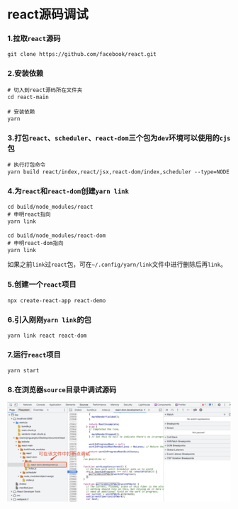 # react源码调试

### 1.拉取`react`源码

```shell
git clone https://github.com/facebook/react.git
```

### 2.安装依赖

```shell
# 切入到react源码所在文件夹
cd react-main

# 安装依赖
yarn
```

### 3.打包`react`、`scheduler`、`react-dom`三个包为`dev`环境可以使用的`cjs`包

```shell
# 执行打包命令
yarn build react/index,react/jsx,react-dom/index,scheduler --type=NODE
```

### 4.为`react`和`react-dom`创建`yarn link`

```shell
cd build/node_modules/react
# 申明react指向
yarn link

cd build/node_modules/react-dom
# 申明react-dom指向
yarn link
```

如果之前`link`过`react`包，可在`~/.config/yarn/link`文件中进行删除后再`link`。

### 5.创建一个`react`项目

```shell
npx create-react-app react-demo
```

### 6.引入刚刚`yarn link`的包

```shell
yarn link react react-dom
```

### 7.运行`react`项目

```shell
yarn start
```

### 8.在浏览器`source`目录中调试源码

![源码调试](./imgs/react-source-code-test.jpg)
